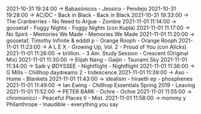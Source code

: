 2021-10-31 19:24:00 -> Babasónicos - Jessico - Pendejo
2021-10-31 19:28:00 -> AC/DC - Back in Black - Back in Black
2021-10-31 19:33:00 -> The Cranberries - No Need to Argue - Zombie
2021-11-01 11:14:00 -> goosetaf - Foggy Nights - Foggy Nights (con Kupla)
2021-11-01 11:17:00 -> No Spirit - Memories We Made - Memories We Made
2021-11-01 11:20:00 -> goosetaf, Timothy Infinite & edddi p - Orange Rooph - Orange Rooph
2021-11-01 11:23:00 -> A L E X - Growing Up, Vol. 2 - Proud of You (con Alicks)
2021-11-01 11:26:00 -> brillion. - 3 Am. Study Session - Crescent (Original Mix)
2021-11-01 11:30:00 -> Elijah Nang - Gaijin - Tsunami Sky
2021-11-01 11:34:00 -> Saib y ØDYSSEE - Nightflight - Nightflight
2021-11-01 11:36:00 -> G Mills - Chillhop daydreams 2 - Iridescence
2021-11-01 11:39:00 -> Aso - Home - Blankets
2021-11-01 11:43:00 -> idealism - hiraeth ep - phosphenes
2021-11-01 11:49:00 -> Ian Ewing - Chillhop Essentials Spring 2019 - Leaving
2021-11-01 11:52:00 -> PETER BARK - Ochre - Ochre
2021-11-01 11:55:00 -> chromonicci - Peaceful Places II - Mist.
2021-11-01 11:58:00 -> mommy y Philanthrope - Inaudible - everything you say
